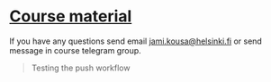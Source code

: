 # [Course material](https://docker-hy.github.io)

If you have any questions send email jami.kousa@helsinki.fi or send message in course telegram group.


> Testing the push workflow